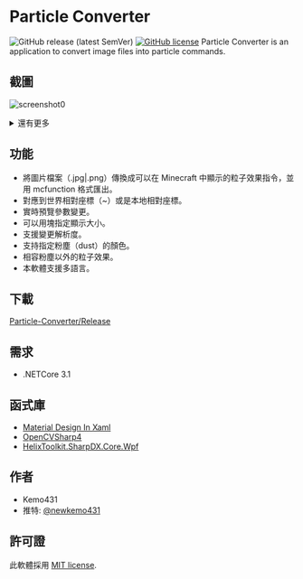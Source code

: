 # Particle Converter
![GitHub release (latest SemVer)](https://img.shields.io/github/v/release/kemo14331/Particle-Converter)  [![GitHub license](https://img.shields.io/github/license/kemo14331/Particle-Converter)](https://github.com/kemo14331/Particle-Converter/blob/main/LICENSE)
Particle Converter is an application to convert image files into particle commands.

## 截圖
 ![screenshot0](https://imgur.com/HvnhBgF.jpg,"screenshot")
 <details>
 <summary>還有更多</summary><div>
 <img src="https://imgur.com/Ld544Cx.jpg", alt="screenshot1">
 <img src="https://imgur.com/hdSbSkc.jpg" alt="screenshot2" />
 </div></details>

## 功能
* 將圖片檔案（.jpg|.png）傳換成可以在 Minecraft 中顯示的粒子效果指令，並用 mcfunction 格式匯出。
* 對應到世界相對座標（~）或是本地相對座標。
* 實時預覽參數變更。
* 可以用塊指定顯示大小。
* 支援變更解析度。
* 支持指定粉塵（dust）的顏色。
* 相容粉塵以外的粒子效果。
* 本軟體支援多語言。

## 下載
 [Particle-Converter/Release](https://github.com/kemo14331/Particle-Converter/releases/latest)

## 需求

 * .NETCore 3.1

## 函式庫
 * [Material Design In Xaml](http://materialdesigninxaml.net/)
 * [OpenCVSharp4](https://github.com/shimat/opencvsharp)
 * [HelixToolkit.SharpDX.Core.Wpf](https://github.com/helix-toolkit/helix-toolkit)

## 作者

* Kemo431
* 推特: [@newkemo431](https://twitter.com/newkemo431)

## 許可證
此軟體採用 [MIT license](https://en.wikipedia.org/wiki/MIT_License).
